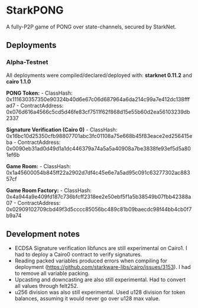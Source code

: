 # StarkPONG

A fully-P2P game of PONG over state-channels, secured by StarkNet.


## Deployments

### Alpha-Testnet
 All deployments were compiled/declared/deployed with: **starknet 0.11.2** and **cairo 1.1.0**

  **PONG Token:**
    - ClassHash: 0x111630357350e90324b40d6e67c06d687964a6da214c99a7e412dc138fffad7
    - ContractAddress: 0x076d616a4566c5cd5d46fe83cf7511f62f868d15e55b60d2ea56103239db2337

  **Signature Verification (Cairo 0)**
    - ClassHash: 0x16bc10d25350cfb98807701abc3fc01108a75e668b45f83eace2ed256415eba
    - ContractAddress: 0x0090eb31ad0d49d1a1dc446379a74a5a5a40908a7be3838fe93ef5d5a801ef6b

  **Game Room:**
    - ClassHash: 0x1a45600054b845ff22a2902d7df4c45e6e7a5ad95c091c63277302ac88357cf

  **Game Room Factory:**
    - ClassHash: 0x4a944a9e409fd187c736bfcff2318ee2e50ebf5f1a5b38549b07fbb42388a07
    - ContractAddress: 0x02909102709cbd49f3d5cccc85056bc489c81b09baecdc98f44bb4cb0f7b9a74

## Development notes
- ECDSA Signature verification libfuncs are still experimental on Cairo1. I had to deploy a Cairo0 contract to verify signatures.
- Reading packed variables produced errors when compiling for deployment (https://github.com/starkware-libs/cairo/issues/3153). I had to remove all variable packing.
- Upcasting and downcasting are also still experimental. Had to convert all values through felt252.
- u256 division was also still experimental. Used u128 division for token balances, assuming it would never go over u128 max value.
